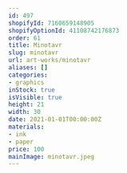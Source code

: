 ```yaml
---
id: 497
shopifyId: 7160659148905
shopifyOptionId: 41108742176873
order: 61
title: Minotavr
slug: minotavr
url: art-works/minotavr
aliases: []
categories:
- graphics
inStock: true
isVisible: true
height: 21
width: 30
date: 2021-01-01T00:00:00Z
materials:
- ink
- paper
price: 100
mainImage: minotavr.jpeg
---
```

